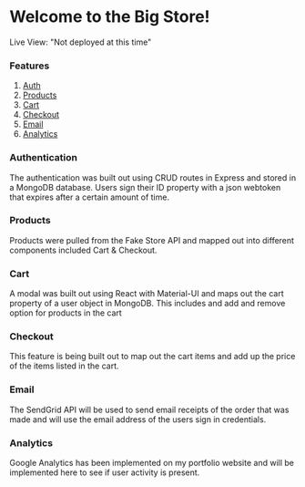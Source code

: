 # Welcome to the Big Store!

Live View: "Not deployed at this time"

### Features

1. <a href="/auth">Auth</a>
2. <a href="/products">Products</a>
3. <a href="/cart">Cart</a>
4. <a href="/checkout">Checkout</a>
5. <a href="/email">Email</a>
6. <a href="/email">Analytics</a>

### Authentication

The authentication was built out using CRUD routes in Express and stored in a MongoDB database. Users sign their ID property with a json webtoken that expires after a certain amount of time.

### Products

Products were pulled from the Fake Store API and mapped out into different components included Cart & Checkout.

### Cart

A modal was built out using React with Material-UI and maps out the cart property of a user object in MongoDB. This includes and add and remove option for products in the cart

### Checkout

This feature is being built out to map out the cart items and add up the price of the items listed in the cart.

### Email

The SendGrid API will be used to send email receipts of the order that was made and will use the email address of the users sign in credentials.

### Analytics

Google Analytics has been implemented on my portfolio website and will be implemented here to see if user activity is present.
